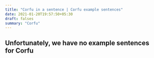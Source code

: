 ```yaml
---
title: "Corfu in a sentence | Corfu example sentences"
date: 2021-01-20T19:57:50+05:30
draft: falses
summary: "Corfu"
---
```

## Unfortunately, we have no example sentences for Corfu                 
